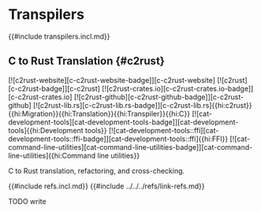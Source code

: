 # Transpilers

{{#include transpilers.incl.md}}

## C to Rust Translation {#c2rust}

[![c2rust-website][c-c2rust-website-badge]][c-c2rust-website] [![c2rust][c-c2rust-badge]][c-c2rust] [![c2rust-crates.io][c-c2rust-crates.io-badge]][c-c2rust-crates.io] [![c2rust-github][c-c2rust-github-badge]][c-c2rust-github] [![c2rust-lib.rs][c-c2rust-lib.rs-badge]][c-c2rust-lib.rs]{{hi:c2rust}}{{hi:Migration}}{{hi:Translation}}{{hi:Transpiler}}{{hi:C}} [![cat-development-tools][cat-development-tools-badge]][cat-development-tools]{{hi:Development tools}} [![cat-development-tools::ffi][cat-development-tools::ffi-badge]][cat-development-tools::ffi]{{hi:FFI}} [![cat-command-line-utilities][cat-command-line-utilities-badge]][cat-command-line-utilities]{{hi:Command line utilities}}

C to Rust translation, refactoring, and cross-checking.

{{#include refs.incl.md}}
{{#include ../../../refs/link-refs.md}}

<div class="hidden">
TODO write
</div>
